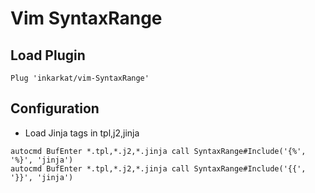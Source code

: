 # Vim SyntaxRange

## Load Plugin
```
Plug 'inkarkat/vim-SyntaxRange'
```

## Configuration

- Load Jinja tags in tpl,j2,jinja

```
autocmd BufEnter *.tpl,*.j2,*.jinja call SyntaxRange#Include('{%', '%}', 'jinja')
autocmd BufEnter *.tpl,*.j2,*.jinja call SyntaxRange#Include('{{', '}}', 'jinja')
```

